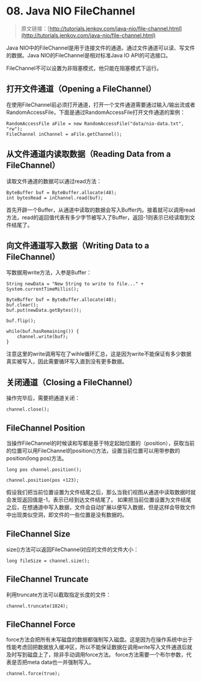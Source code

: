 # 08. Java NIO FileChannel


> 原文链接：[http://tutorials.jenkov.com/java-nio/file-channel.html](http://tutorials.jenkov.com/java-nio/file-channel.html)


<!-- toc -->
Java NIO中的FileChannel是用于连接文件的通道。通过文件通道可以读、写文件的数据。Java NIO的FileChannel是相对标准Java IO API的可选接口。

FileChannel不可以设置为非阻塞模式，他只能在阻塞模式下运行。

## 打开文件通道（Opening a FileChannel）

在使用FileChannel前必须打开通道，打开一个文件通道需要通过输入/输出流或者RandomAccessFile，下面是通过RandomAccessFile打开文件通道的案例：

```
RandomAccessFile aFile = new RandomAccessFile("data/nio-data.txt", "rw");
FileChannel inChannel = aFile.getChannel();
```

## 从文件通道内读取数据（Reading Data from a FileChannel）

读取文件通道的数据可以通过read方法：

```
ByteBuffer buf = ByteBuffer.allocate(48);
int bytesRead = inChannel.read(buf);
```

首先开辟一个Buffer，从通道中读取的数据会写入Buffer内。接着就可以调用read方法，read的返回值代表有多少字节被写入了Buffer，返回-1则表示已经读取到文件结尾了。

## 向文件通道写入数据（Writing Data to a FileChannel）

写数据用write方法，入参是Buffer：

```
String newData = "New String to write to file..." + System.currentTimeMillis();

ByteBuffer buf = ByteBuffer.allocate(48);
buf.clear();
buf.put(newData.getBytes());

buf.flip();

while(buf.hasRemaining()) {
    channel.write(buf);
}
```

注意这里的write调用写在了wihle循环汇总，这是因为write不能保证有多少数据真实被写入，因此需要循环写入直到没有更多数据。

## 关闭通道（Closing a FileChannel）

操作完毕后，需要把通道关闭：

```
channel.close();    
```

## FileChannel Position

当操作FileChannel的时候读和写都是基于特定起始位置的（position），获取当前的位置可以用FileChannel的position()方法，设置当前位置可以用带参数的position(long pos)方法。

```
long pos channel.position();

channel.position(pos +123);
```

假设我们把当前位置设置为文件结尾之后，那么当我们视图从通道中读取数据时就会发现返回值是-1，表示已经到达文件结尾了。
如果把当前位置设置为文件结尾之后，在想通道中写入数据，文件会自动扩展以便写入数据，但是这样会导致文件中出现类似空洞，即文件的一些位置是没有数据的。

## FileChannel Size

size()方法可以返回FileChannel对应的文件的文件大小：

```
long fileSize = channel.size();    
```

## FileChannel Truncate

利用truncate方法可以截取指定长度的文件：

```
channel.truncate(1024);
```

## FileChannel Force

force方法会把所有未写磁盘的数据都强制写入磁盘。这是因为在操作系统中出于性能考虑回把数据放入缓冲区，所以不能保证数据在调用write写入文件通道后就及时写到磁盘上了，除非手动调用force方法。
force方法需要一个布尔参数，代表是否把meta data也一并强制写入。

```
channel.force(true);
```